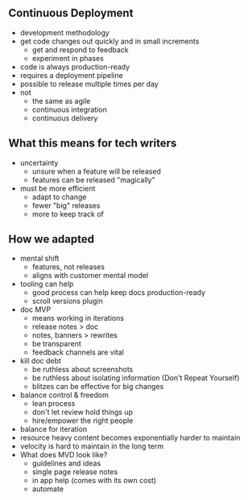 Continuous Deployment
---------------------

- development methodology
- get code changes out quickly and in small increments
    - get and respond to feedback
    - experiment in phases
- code is always production-ready
- requires a deployment pipeline
- possible to release multiple times per day
- not
    - the same as agile
    - continuous integration
    - continuous delivery

What this means for tech writers
--------------------------------

- uncertainty
    - unsure when a feature will be released
    - features can be released "magically"
- must be more efficient
    - adapt to change
    - fewer "big" releases
    - more to keep track of

How we adapted
--------------

- mental shift
    - features, not releases
    - aligns with customer mental model
- tooling can help
    - good process can help keep docs production-ready
    - scroll versions plugin
- doc MVP
    - means working in iterations
    - release notes > doc
    - notes, banners > rewrites
    - be transparent
    - feedback channels are vital
- kill doc debt
    - be ruthless about screenshots
    - be ruthless about isolating information (Don't Repeat Yourself)
    - blitzes can be effective for big changes 
- balance control & freedom
    - lean process
    - don't let review hold things up
    - hire/empower the right people
- balance for iteration
- resource heavy content becomes exponentially harder to maintain
- velocity is hard to maintain in the long term
- What does MVD look like?
    - guidelines and ideas
    - single page release notes
    - in app help (comes with its own cost)
    - automate

